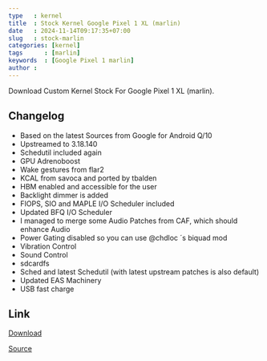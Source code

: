 ```yaml
---
type   : kernel
title  : Stock Kernel Google Pixel 1 XL (marlin)
date   : 2024-11-14T09:17:35+07:00
slug   : stock-marlin
categories: [kernel]
tags      : [marlin]
keywords  : [Google Pixel 1 marlin]
author :
---
```


Download Custom Kernel Stock For Google Pixel 1 XL (marlin).

## Changelog
- Based on the latest Sources from Google for Android Q/10
- Upstreamed to 3.18.140
- Schedutil included again
- GPU Adrenoboost
- Wake gestures from flar2
- KCAL from savoca and ported by tbalden
- HBM enabled and accessible for the user
- Backlight dimmer is added
- FIOPS, SIO and MAPLE I/O Scheduler included
- Updated BFQ I/O Scheduler
- I managed to merge some Audio Patches from CAF, which should enhance Audio
- Power Gating disabled so you can use @chdloc ´s biquad mod
- Vibration Control
- Sound Control
- sdcardfs
- Sched and latest Schedutil (with latest upstream patches is also default)
- Updated EAS Machinery
- USB fast charge



## Link
[Download](https://www.androidfilehost.com/?w=files&flid=300707)

[Source](https://xdaforums.com/t/10-kernel-06-12-2019-kirisakura-q-10-1-0-3-18-140.3554330/)

